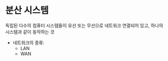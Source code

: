 # 분산 시스템

독립된 다수의 컴퓨터 시스템들이 유선 또는 무선으로 네트워크 연결되어 있고, 하나의 시스템과 같이 동작하는 것

- 네트워크의 종류:
  - LAN
  - WAN